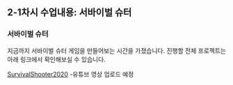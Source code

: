 <h2>2-1차시 수업내용: 서바이벌 슈터</h2>

<h3>서바이벌 슈터</h3>

지금까지 서바이벌 슈터 게임을 만들어보는 시간을 가졌습니다.
진행할 전체 프로젝트는 아래 링크에서 확인해보실 수 있습니다.

<a href="https://github.com/eugene-doobu/SurvivalShooter2020">SurvivalShooter2020</a>
-유튜브 영상 업로드 예정